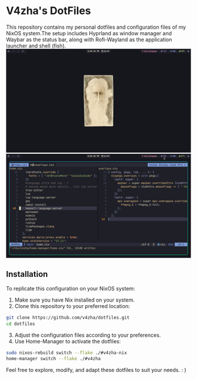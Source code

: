 # V4zha's DotFiles

This repository contains my personal dotfiles and configuration files of my NixOS system.The setup includes Hyprland as window manager and Waybar as the status bar, along with Rofi-Wayland as the application launcher and shell (fish).
![screen1](./assets/nix1.png)
![screen2](./assets/nix2.png)
## Installation

To replicate this configuration on your NixOS system:

1. Make sure you have Nix installed on your system.
2. Clone this repository to your preferred location:

```bash
git clone https://github.com/v4zha/dotfiles.git
cd dotfiles
```

3. Adjust the configuration files according to your preferences.
4. Use Home-Manager to activate the dotfiles:

```bash
sudo nixos-rebuild switch --flake ./#v4zha-nix
home-manager switch --flake ./#v4zha
```

Feel free to explore, modify, and adapt these dotfiles to suit your needs. : )
